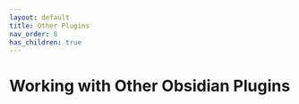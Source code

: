 ```yaml
---
layout: default
title: Other Plugins
nav_order: 8
has_children: true
---
```


# Working with Other Obsidian Plugins
